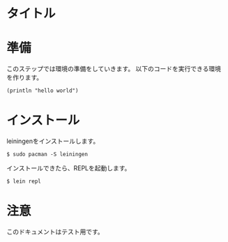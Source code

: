 タイトル
=======

# 準備

このステップでは環境の準備をしていきます。
以下のコードを実行できる環境を作ります。

```
(println "hello world")
```

# インストール

leiningenをインストールします。

    $ sudo pacman -S leiningen
    
インストールできたら、REPLを起動します。

    $ lein repl
    
    
# 注意

このドキュメントはテスト用です。
